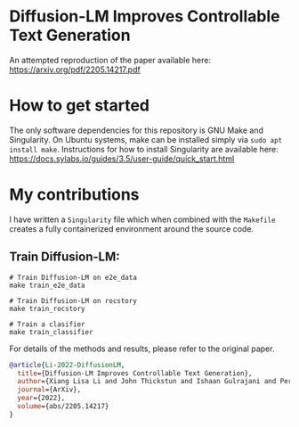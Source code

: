 # Diffusion-LM Improves Controllable Text Generation

An attempted reproduction of the paper available here: https://arxiv.org/pdf/2205.14217.pdf

# How to get started

The only software dependencies for this repository is GNU Make and Singularity. On Ubuntu systems, make can be installed simply via `sudo apt install make`. Instructions for how to install Singularity are available here: https://docs.sylabs.io/guides/3.5/user-guide/quick_start.html

# My contributions

I have written a `Singularity` file which when combined with the `Makefile` creates a fully containerized environment around the source code.


## Train Diffusion-LM:

```
# Train Diffusion-LM on e2e_data
make train_e2e_data

# Train Diffusion-LM on rocstory
make train_rocstory

# Train a clasifier
make train_classifier

```

For details of the methods and results, please refer to the original  paper. 

```bibtex
@article{Li-2022-DiffusionLM,
  title={Diffusion-LM Improves Controllable Text Generation},
  author={Xiang Lisa Li and John Thickstun and Ishaan Gulrajani and Percy Liang and Tatsunori Hashimoto},
  journal={ArXiv},
  year={2022},
  volume={abs/2205.14217}
}
```

